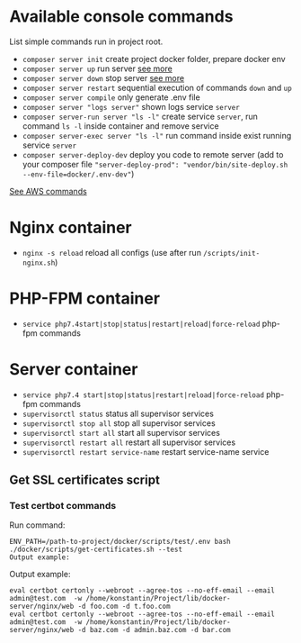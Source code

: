 # Available console commands

List simple commands run in project root.

 - `composer server init` create project docker folder, prepare docker env
 - `composer server up` run server [see more](https://docs.docker.com/compose/reference/up/)
 - `composer server down` stop server [see more](https://docs.docker.com/compose/reference/down/)
 - `composer server restart` sequential execution of commands `down` and `up`
 - `composer server compile` only generate .env file
 - `composer server "logs server"` shown logs service `server`
 - `composer server-run server "ls -l"` create service `server`, run command `ls -l` inside container and remove service
 - `composer server-exec server "ls -l"` run command inside exist running service `server`
 - `composer server-deploy-dev` deploy you code to remote server (add to your composer file `"server-deploy-prod": "vendor/bin/site-deploy.sh --env-file=docker/.env-dev"`)
 
[See AWS commands](ENVIRONMENTS.md#auto-update-hosts-envs)

# Nginx container
 - `nginx -s reload` reload all configs (use after run `/scripts/init-nginx.sh`)
 
# PHP-FPM container
 - `service php7.4start|stop|status|restart|reload|force-reload` php-fpm commands
 
# Server container
 - `service php7.4 start|stop|status|restart|reload|force-reload` php-fpm commands
 - `supervisorctl status` status all supervisor services
 - `supervisorctl stop all` stop all supervisor services
 - `supervisorctl start all` start all supervisor services
 - `supervisorctl restart all` restart all supervisor services
 - `supervisorctl restart service-name` restart service-name service
 
## Get SSL certificates script

### Test certbot commands

Run command: 

    ENV_PATH=/path-to-project/docker/scripts/test/.env bash ./docker/scripts/get-certificates.sh --test
    Output example:
    
Output example:

    eval certbot certonly --webroot --agree-tos --no-eff-email --email admin@test.com  -w /home/konstantin/Project/lib/docker-server/nginx/web -d foo.com -d t.foo.com
    eval certbot certonly --webroot --agree-tos --no-eff-email --email admin@test.com  -w /home/konstantin/Project/lib/docker-server/nginx/web -d baz.com -d admin.baz.com -d bar.com


